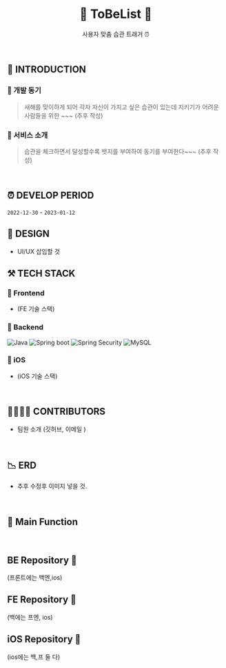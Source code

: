 <h1 align="middle">🐾 ToBeList 🐾</h1>
<p align="middle"> 사용자 맞춤 습관 트래거 ⏰</p>
<br/>

## 📝 INTRODUCTION

### 🐾 개발 동기
> 새해를 맞이하게 되어 각자 자신이 가지고 싶은 습관이 있는데 지키기가 어려운 사람들을 위한 ~~~ (추후 작성)
### 🐾 서비스 소개
> 습관을 체크하면서 달성할수록 뱃지를 부여하여 동기를 부여한다~~~ (추후 작성)


</br>

## ⏰ DEVELOP PERIOD
`2022-12-30` - `2023-01-12`
</br>

## 🎨 DESIGN

- UI/UX 삽입할 것

## ⚒️ TECH STACK
### 🐾 Frontend
- (FE 기술 스택)

### 🐾 Backend

<img alt="Java" src ="https://img.shields.io/badge/Java-007396.svg?&logo=Java&logoColor=white"/> <img alt="Spring boot" src ="https://img.shields.io/badge/Spring boot-6DB33F.svg?&logo=Spring boot&logoColor=white"/>
<img alt="Spring Security" src ="https://img.shields.io/badge/Spring Security-6DB33F.svg?&logo=Spring Security&logoColor=white"/>
<img alt="MySQL" src ="https://img.shields.io/badge/MySQL-4479A1.svg?&logo=MySQL&logoColor=white"/>

### 🐾 iOS
- (iOS 기술 스택)

</br>

## 👨‍👨‍👧‍👧 CONTRIBUTORS
- 팀원 소개 (깃허브, 이메일 )

</br>

## 📉 ERD
- 추후 수정후 이미지 넣을 것.

</br>

## 📄 Main Function

</br>

## BE Repository 🐾 
(프론트에는 백엔,ios) 
## FE Repository 🐾 
(백에는 프엔, ios)
## iOS Repository 🐾 
(ios에는 백,프 둘 다)
